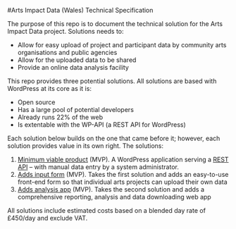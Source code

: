 #Arts Impact Data (Wales) Technical Specification

The purpose of this repo is to document the technical solution for the Arts Impact Data project. Solutions needs to:

* Allow for easy upload of project and participant data by community arts organisations and public agencies
* Allow for the uploaded data to be shared
* Provide an online data analysis facility

This repo provides three potential solutions. All solutions are based with WordPress at its core as it is:

* Open source
* Has a large pool of potential developers
* Already runs 22% of the web
* Is extentable with the WP-API (a REST API for WordPress)

Each solution below builds on the one that came before it; however, each solution provides value in its own right. The solutions:

1. [Minimum viable product](../blob/master/solutions/1-minimum-viable-product.md) (MVP). A WordPress application serving a [REST API](https://en.wikipedia.org/wiki/Representational_state_transfer) – with manual data entry by a system administrator.
2. [Adds input form](../blob/master/solutions/2-adds-input-form.md) (MVP). Takes the first solution and adds an easy-to-use front-end form so that individual arts projects can upload their own data
3. [Adds analysis app](../blob/master/solutions/3-adds-analysis-app.md) (MVP). Takes the second solution and adds a comprehensive reporting, analysis and data downloading web app

All solutions include estimated costs based on a blended day rate of £450/day and exclude VAT.